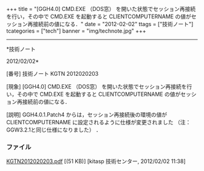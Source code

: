 ﻿+++
title = "[GGH4.0] CMD.EXE （DOS窓） を開いた状態でセッション再接続を行い，その中で CMD.EXE を起動すると CLIENTCOMPUTERNAME の値がセッション再接続前の値になる．"
date = "2012-02-02"
ttags = ["技術ノート"]
tcategories = ["tech"]
banner = "img/technote.jpg"
+++

-----------------------------------------------------------------------------------------------------------------------------

*技術ノート

2012/02/02*


[番号]
技術ノート KGTN 2012020203

[現象]
[GGH4.0] CMD.EXE （DOS窓）
を開いた状態でセッション再接続を行い，その中で CMD.EXE を起動すると
CLIENTCOMPUTERNAME の値がセッション再接続前の値になる．

[説明]
GGH4.0.1.Patch4 からは，セッション再接続後の環境の値が
CLIENTCOMPUTERNAME に設定されるように仕様が変更されました （注：
GGW3.2.1と同じ仕様になりました） ．


### ファイル

 
 


[KGTN2012020203.pdf](http://techreport.kitasp.net/attachments/download/831/KGTN2012020203.pdf)
 [(51 KB)] [kitasp 技術センター, 2012/02/02
11:38]


 


 

